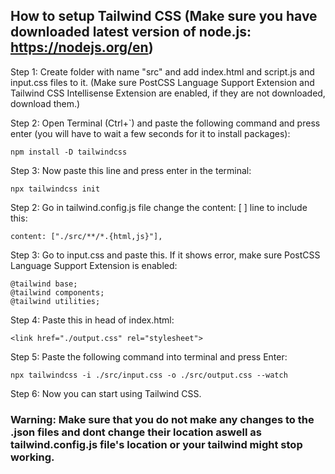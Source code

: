 ## How to setup Tailwind CSS (Make sure you have downloaded latest version of node.js: https://nodejs.org/en)

Step 1: Create folder with name "src" and add index.html and script.js and input.css files to it.
(Make sure PostCSS Language Support Extension and Tailwind CSS Intellisense Extension are enabled, if they are not downloaded, download them.)

Step 2: Open Terminal (Ctrl+`) and paste the following command and press enter (you will have to wait a few seconds for it to install packages):

```
npm install -D tailwindcss
```

Step 3: Now paste this line and press enter in the terminal:

```
npx tailwindcss init
```

Step 2: Go in tailwind.config.js file change the content: [ ] line to include this:

```
content: ["./src/**/*.{html,js}"],
```

Step 3: Go to input.css and paste this. If it shows error, make sure PostCSS Language Support Extension is enabled:

```
@tailwind base;
@tailwind components;
@tailwind utilities;
```

Step 4: Paste this in head of index.html:

```
<link href="./output.css" rel="stylesheet">
```

Step 5: Paste the following command into terminal and press Enter:

```
npx tailwindcss -i ./src/input.css -o ./src/output.css --watch
```

Step 6: Now you can start using Tailwind CSS.

### Warning: Make sure that you do not make any changes to the .json files and dont change their location aswell as tailwind.config.js file's location or your tailwind might stop working.
